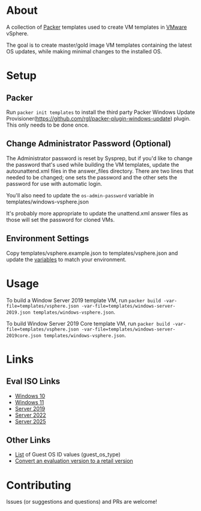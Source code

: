 # About
A collection of [Packer](https://packer.io) templates used to create VM templates in [VMware](https://vmware.com) vSphere.

The goal is to create master/gold image VM templates containing the latest OS updates, while making minimal changes to the installed OS.

# Setup
## Packer
Run `packer init templates` to install the third party Packer Windows Update Provisioner(https://github.com/rgl/packer-plugin-windows-update) plugin. This only needs to be done once.

## Change Administrator Password (Optional)
The Administrator password is reset by Sysprep, but if you'd like to change the password that's used while building the VM templates, update the autounattend.xml files in the answer_files directory. There are two lines that needed to be changed; one sets the password and the other sets the password for use with automatic login.

You'll also need to update the `os-admin-password` variable in templates/windows-vsphere.json

It's probably more appropriate to update the unattend.xml answer files as those will set the password for cloned VMs.

## Environment Settings
Copy templates/vsphere.example.json to templates/vsphere.json and update the [variables](https://packer.io/plugins/builders/vsphere/vsphere-iso) to match your environment.

# Usage
To build a Window Server 2019 template VM, run `packer build -var-file=templates/vsphere.json -var-file=templates/windows-server-2019.json templates/windows-vsphere.json`.

To build Window Server 2019 Core template VM, run `packer build -var-file=templates/vsphere.json -var-file=templates/windows-server-2019core.json templates/windows-vsphere.json`.

# Links

## Eval ISO Links
* [Windows 10](https://www.microsoft.com/en-us/evalcenter/download-windows-10-enterprise)
* [Windows 11](https://www.microsoft.com/en-us/evalcenter/download-windows-11-enterprise)
* [Server 2019](https://www.microsoft.com/en-us/evalcenter/download-windows-server-2019)
* [Server 2022](https://www.microsoft.com/en-us/evalcenter/download-windows-server-2022)
* [Server 2025](https://www.microsoft.com/en-us/evalcenter/download-windows-server-2025)

## Other Links
* [List](https://knowledge.broadcom.com/external/article/321876/determine-the-guest-os-from-a-vm-configu.html) of Guest OS ID values (guest_os_type)
* [Convert an evaluation version to a retail version](https://learn.microsoft.com/en-us/windows-server/get-started/upgrade-conversion-options#convert-an-evaluation-version-to-a-retail-version)

# Contributing
Issues (or suggestions and questions) and PRs are welcome!
